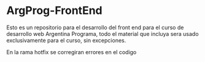 # ArgProg-FrontEnd

Esto es un repositorio para el desarrollo del front end para el curso de desarrollo web Argentina Programa, todo el material que incluya sera usado exclusivamente para el curso, sin excepciones.

En la rama hotfix se corregiran errores en el codigo

